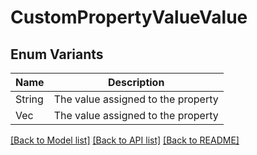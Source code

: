 # CustomPropertyValueValue

## Enum Variants

| Name | Description |
|---- | -----|
| String | The value assigned to the property |
| Vec<String> | The value assigned to the property |

[[Back to Model list]](../README.md#documentation-for-models) [[Back to API list]](../README.md#documentation-for-api-endpoints) [[Back to README]](../README.md)


